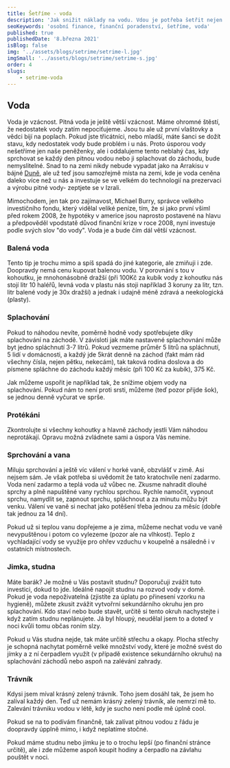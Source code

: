 ```yaml
---
title: Šetříme - voda
description: 'Jak snižit náklady na vodu. Vdou je potřeba šetřit nejen kvůli naší peněžence, ale i kvůli naší budoucnosti. Pojďme se podívat jak na to.'
seoKeywords: 'osobní finance, finanční poradenství, šetříme, voda'
published: true
publishedDate: '8.března 2021'
isBlog: false
img: '../assets/blogs/setrime/setrime-l.jpg'
imgSmall: '../assets/blogs/setrime/setrime-s.jpg'
order: 4
slugs:
    - setrime-voda
---
```


## Voda
Voda je vzácnost. Pitná voda je ještě větší vzácnost. Máme ohromné štěstí, že nedostatek vody zatím nepociťujeme. Jsou tu ale už první vlaštovky a vědci bijí na poplach. Pokud jste třicátníci, nebo mladší, máte šanci se dožít stavu, kdy nedostatek vody bude problém i u nás. Proto úsporou vody nešetříme jen naše peněženky, ale i oddalujeme tento neblahý čas, kdy sprchovat se každý den pitnou vodou nebo ji splachovat do záchodu, bude nemyslitelné. Snad to na zemi nikdy nebude vypadat jako na Arrakisu v bájné [Duně](https://cs.wikipedia.org/wiki/Duna_(kni%C5%BEn%C3%AD_s%C3%A9rie)), ale už teď jsou samozřejmě místa na zemi, kde je voda ceněna daleko více než u nás a investuje se ve velkém do technologií na prezervaci a výrobu pitné vody- zeptjete se v Izrali.

Mimochodem, jen tak pro zajímavost, Michael Burry, správce velkého investičního fondu, který vidělal veliké peníze, tím, že si jako první všiml před rokem 2008, že hypotéky v americe jsou naprosto postavené na hlavu a předpověděl vpodstatě důvod finanční krize v roce 2008, nyní investuje podle svých slov "do vody". Voda je a bude čím dál větší vzácnost.

### Balená voda
Tento tip je trochu mimo a spíš spadá do jiné kategorie, ale zmiňuji i zde. Doopravdy nemá cenu kupovat balenou vodu. V porovnání s tou v kohoutku, je mnohonásobně dražší (při 100Kč za kubík vody z kohoutku nás stojí litr 10 haléřů, levná voda v plastu nás stoji například 3 koruny za litr, tzn. litr balené vody je 30x dražší) a jednak i udajně méně zdravá a neekologická (plasty).

### Splachování
Pokud to náhodou nevíte, poměrně hodně vody spotřebujete díky splachování na záchodě. V závisloti jak máte nastavené splachovnání může byt jedno spláchnutí 3-7 litrů. Pokud vezmeme průměr 5 litrů na spláchnutí, 5 lidí v domácnosti, a každý jde 5krát denně na záchod (fakt mám rád všechny čísla, nejen pětku, nekecám), tak taková rodina doslova a do písmene spláchne do záchodu každý měsíc  (při 100 Kč za kubík), 375 Kč.

Jak můžeme uspořit je například tak, že snížime objem vody na splachování. Pokud nám to není proti srsti, můžeme (teď pozor přijde šok), se jednou denně vyčurat ve sprše. 

### Protékáni
Zkontrolujte si všechny kohoutky a hlavně záchody jestli Vám náhodou neprotákají. Opravu možná zvládnete sami a úspora Vás nemine.

### Sprchování a vana
Miluju sprchování a ještě víc válení v horké vaně, obzvlášť v zimě. Asi nejsem sám. Je však potřeba si uvědomit že tato kratochvíle není zadarmo. Voda není zadarmo a teplá voda už vůbec ne. Zkusme nahradit dlouhé sprchy a plně napuštěné vany rychlou sprchou. Rychle namočit, vypnout sprchu, namydlit se, zapnout sprchu, spláchnout a za minutu můžu být venku. Válení ve vaně si nechat jako potěšení třeba jednou za měsíc (dobře tak jednou za 14 dní).

Pokud už si teplou vanu dopřejeme a je zima, můžeme nechat vodu ve vaně nevypuštěnou i potom co vylezeme (pozor ale na vlhkost). Teplo z vychladající vody se využije pro ohřev vzduchu v koupelně a nsáledně i v ostatních místnostech.

### Jimka, studna
Máte barák? Je možné u Vás postavit studnu? Doporučuji zvážit tuto investici, dokud to jde. Ideálně napojit studnu na rozvod vody v domě. Pokud je voda nepoživatelná (zjistíte za úplatu po přinesení vzorku na hygieně), můžete zkusit zvážit vytvořrní sekundárního okruhu jen pro splachování. Kdo staví nebo bude stavět, určitě si tento okruh nachystejte i když zatím studnu neplánujete. Já byl hloupý, neudělal jsem to a doteď v noci kvůli tomu občas roním slzy.

Pokud u Vás studna nejde, tak máte určitě střechu a okapy. Plocha střechy je schopná nachytat poměrně velké množství vody, které je možné svést do jímky a z ní čerpadlem využít (v případě existence sekundárního okruhu) na splachování záchodů nebo aspoň na zalévání zahrady.

### Trávník
Kdysi jsem míval krásný zelený trávník. Toho jsem dosáhl tak, že jsem ho zalíval každý den. Teď už nemám krásný zelený trávník, ale nemrzí mě to. Zalevání trávniku vodou v létě, kdy je sucho není podle mě úplně cool. 

Pokud se na to podívám finančně, tak zalívat pitnou vodou z řádu je doopravdy úpplně mimo, i když neplatíme stočné. 

Pokud máme studnu nebo jímku je to o trochu lepší (po finanční stránce určitě), ale i zde můžeme aspoň koupit hodiny a čerpadlo na závlahu pouštět v noci.
